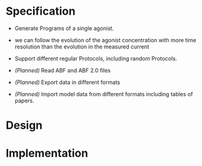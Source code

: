 # Specification #
  * Generate Programs of a single agonist.

  * we can follow the evolution of the agonist concentration with more time resolution than the evolution in the measured current

  * Support different regular Protocols, including random Protocols.

  * _(Planned)_ Read ABF and ABF 2.0 files

  * _(Planned)_ Export data in different formats

  * _(Planned)_ Import model data from different formats including tables of papers.

# Design #



# Implementation #